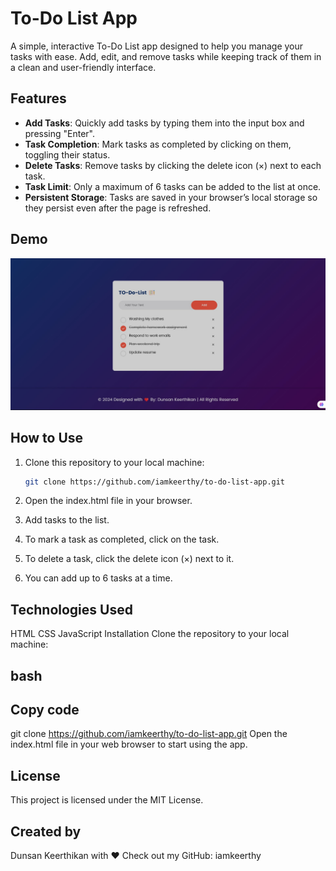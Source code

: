 # To-Do List App

A simple, interactive To-Do List app designed to help you manage your tasks with ease. Add, edit, and remove tasks while keeping track of them in a clean and user-friendly interface.

## Features

- **Add Tasks**: Quickly add tasks by typing them into the input box and pressing "Enter".
- **Task Completion**: Mark tasks as completed by clicking on them, toggling their status.
- **Delete Tasks**: Remove tasks by clicking the delete icon (×) next to each task.
- **Task Limit**: Only a maximum of 6 tasks can be added to the list at once.
- **Persistent Storage**: Tasks are saved in your browser’s local storage so they persist even after the page is refreshed.
  
## Demo
![To-Do List Screenshot](https://github.com/iamkeerthy/Simple-To-Do-app/blob/main/to-do-list.jpg)




## How to Use

1. Clone this repository to your local machine:
   ```bash
   git clone https://github.com/iamkeerthy/to-do-list-app.git
2. Open the index.html file in your browser.

3. Add tasks to the list.

4. To mark a task as completed, click on the task.

5. To delete a task, click the delete icon (×) next to it.

6. You can add up to 6 tasks at a time.

## Technologies Used
HTML
CSS
JavaScript
Installation
Clone the repository to your local machine:

## bash
## Copy code
git clone https://github.com/iamkeerthy/to-do-list-app.git
Open the index.html file in your web browser to start using the app.

## License
This project is licensed under the MIT License.

## Created by
Dunsan Keerthikan with ❤️
Check out my GitHub: iamkeerthy
